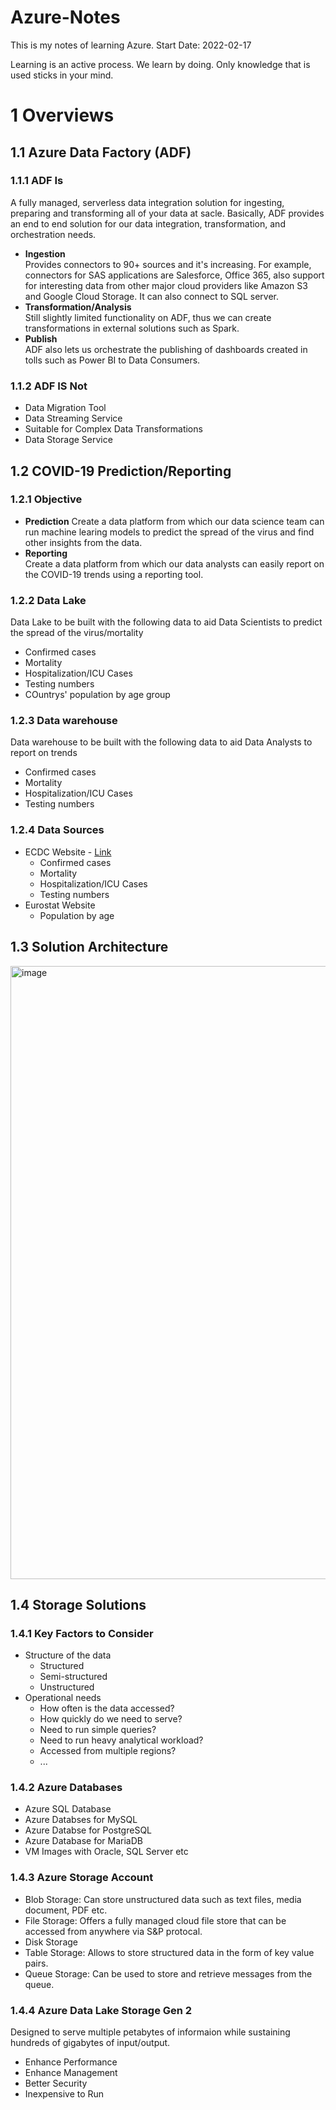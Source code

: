 # Azure-Notes
This is my notes of learning Azure.
Start Date: 2022-02-17

Learning is an active process. We learn by doing. Only knowledge that is used sticks in your mind.

# 1 Overviews

## 1.1 Azure Data Factory (ADF)

### 1.1.1 ADF Is 
A fully managed, serverless data integration solution for ingesting, preparing and transforming all of your data at sacle. Basically, ADF provides an end to end solution for our data integration, transformation, and orchestration needs.
* **Ingestion**  
  Provides connectors to 90+ sources and it's increasing. For example, connectors for SAS applications are Salesforce, Office 365, also support for interesting data from other major cloud providers like Amazon S3 and Google Cloud Storage. It can also connect to SQL server.
* **Transformation/Analysis**  
  Still slightly limited functionality on ADF, thus we can create transformations in external solutions such as Spark.
* **Publish**  
  ADF also lets us orchestrate the publishing of dashboards created in tolls such as Power BI to Data Consumers.

### 1.1.2 ADF IS Not
* Data Migration Tool
* Data Streaming Service
* Suitable for Complex Data Transformations
* Data Storage Service

## 1.2 COVID-19 Prediction/Reporting

### 1.2.1 Objective
* **Prediction**
  Create a data platform from which our data science team can run machine learing models to predict the spread of the virus and find other insights from the data.
* **Reporting**  
  Create a data platform from which our data analysts can easily report on the COVID-19 trends using a reporting tool.
  
### 1.2.2 Data Lake
Data Lake to be built with the following data to aid Data Scientists to predict the spread of the virus/mortality
* Confirmed cases
* Mortality
* Hospitalization/ICU Cases
* Testing numbers
* COuntrys' population by age group

### 1.2.3 Data warehouse
Data warehouse to be built with the following data to aid Data Analysts to report on trends
* Confirmed cases
* Mortality
* Hospitalization/ICU Cases
* Testing numbers

### 1.2.4 Data Sources
* ECDC Website - [Link](https://www.ecdc.europa.eu/en/covid-19/data)
  * Confirmed cases
  * Mortality
  * Hospitalization/ICU Cases
  * Testing numbers
* Eurostat Website
  * Population by age

## 1.3 Solution Architecture

<img width="981" alt="image" src="https://user-images.githubusercontent.com/91806768/154564103-c3a68287-2d24-483b-9b8b-ffddbd6a50db.png">

## 1.4 Storage Solutions

### 1.4.1 Key Factors to Consider
* Structure of the data
  * Structured
  * Semi-structured
  * Unstructured
* Operational needs
  * How often is the data accessed?
  * How quickly do we need to serve?
  * Need to run simple queries?
  * Need to run heavy analytical workload?
  * Accessed from multiple regions?
  * ...

### 1.4.2 Azure Databases
* Azure SQL Database
* Azure Databses for MySQL
* Azure Databse for PostgreSQL
* Azure Database for MariaDB
* VM Images with Oracle, SQL Server etc

### 1.4.3 Azure Storage Account
* Blob Storage: Can store unstructured data such as text files, media document, PDF etc.
* File Storage: Offers a fully managed cloud file store that can be accessed from anywhere via S&P protocal.
* Disk Storage
* Table Storage: Allows to store structured data in the form of key value pairs.
* Queue Storage: Can be used to store and retrieve messages from the queue.

### 1.4.4 Azure Data Lake Storage Gen 2
Designed to serve multiple petabytes of informaion while sustaining hundreds of gigabytes of input/output.
* Enhance Performance
* Enhance Management
* Better Security
* Inexpensive to Run









